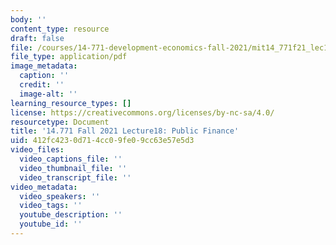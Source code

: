 ```yaml
---
body: ''
content_type: resource
draft: false
file: /courses/14-771-development-economics-fall-2021/mit14_771f21_lec18.pdf
file_type: application/pdf
image_metadata:
  caption: ''
  credit: ''
  image-alt: ''
learning_resource_types: []
license: https://creativecommons.org/licenses/by-nc-sa/4.0/
resourcetype: Document
title: '14.771 Fall 2021 Lecture18: Public Finance'
uid: 412fc423-0d71-4cc0-9fe0-9cc63e57e5d3
video_files:
  video_captions_file: ''
  video_thumbnail_file: ''
  video_transcript_file: ''
video_metadata:
  video_speakers: ''
  video_tags: ''
  youtube_description: ''
  youtube_id: ''
---
```

